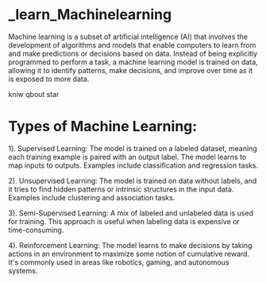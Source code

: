 # _learn_Machinelearning

Machine learning is a subset of artificial intelligence (AI) that involves the development of algorithms and models that enable computers to learn from and make predictions or decisions based on data. Instead of being explicitly programmed to perform a task, a machine learning model is trained on data, allowing it to identify patterns, make decisions, and improve over time as it is exposed to more data.


kniw qbout star


# Types of Machine Learning:

1). Supervised Learning:
The model is trained on a labeled dataset, meaning each training example is paired with an output label. The model learns to map inputs to outputs. Examples include classification and regression tasks.

2). Unsupervised Learning: 
The model is trained on data without labels, and it tries to find hidden patterns or intrinsic structures in the input data. Examples include clustering and association tasks.

3). Semi-Supervised Learning: 
A mix of labeled and unlabeled data is used for training. This approach is useful when labeling data is expensive or time-consuming.

4). Reinforcement Learning: 
The model learns to make decisions by taking actions in an environment to maximize some notion of cumulative reward. It's commonly used in areas like robotics, gaming, and autonomous systems.
